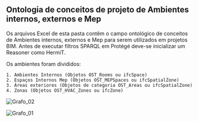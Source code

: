 ## Ontologia de conceitos de projeto de Ambientes internos, externos e Mep

Os arquivos Excel de esta pasta contêm o campo ontológico de conceitos de Ambientes internos, externos e Mep para serem utilizados em projetos BIM.
Antes de executar filtros SPARQL em Protégé deve-se inicializar um Reasoner como HermiT.


Os ambientes foram divididos: 

    1. Ambientes Internos (Objetos OST_Rooms ou ifcSpace)
    2. Espaços Internos Mep (Objetos OST_MEPSpaces ou ifcSpatialZone)
    3. Áreas exteriores (Objetos de categoria OST_Areas ou ifcSpatialZone)
    4. Zonas (Objetos OST_HVAC_Zones ou ifcZone)
    
![Grafo_02](https://github.com/JLMenegotto/OntologiaBIM/assets/9437020/3fed0c09-6cc2-4ff4-a869-3f79dc604ac5)

![Grafo_01](https://github.com/JLMenegotto/OntologiaBIM/assets/9437020/521c266a-2ab1-4875-ab47-5a751314fbb2)
